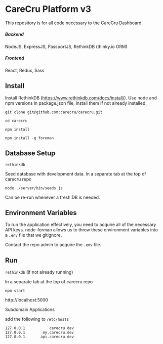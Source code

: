 # CareCru Platform v3

This repository is for all code necessary to the CareCru Dashboard.

##### Backend
NodeJS, ExpressJS, PassportJS, RethinkDB (thinky.io ORM)

##### Frontend
React, Redux, Sass

## Install

Install RethinkDB (https://www.rethinkdb.com/docs/install/). 
Use node and npm versions in package.json file, install them if not already installed.

`git clone git@github.com:carecru/carecru.git`

`cd carecru`

`npm install`

`npm install -g foreman`

## Database Setup

`rethinkdb`

Seed database with development data. In a separate tab at the top of carecru repo

`node ./server/bin/seeds.js`

Can be re-run whenever a fresh DB is needed.

## Environment Variables

To run the application effectively, you need to acquire all of the necessary API keys.
node-forman allows us to throw these environment variables into a `.env` file that we gitignore.

Contact the repo admin to acquire the `.env` file.

## Run

`rethinkdb` (if not already running)

In a separate tab at the top of carecru repo

`npm start`

http://localhost:5000

Subdomain Applications

add the following to `/etc/hosts`

```
127.0.0.1           carecru.dev
127.0.0.1        my.carecru.dev
127.0.0.1       api.carecru.dev
```
